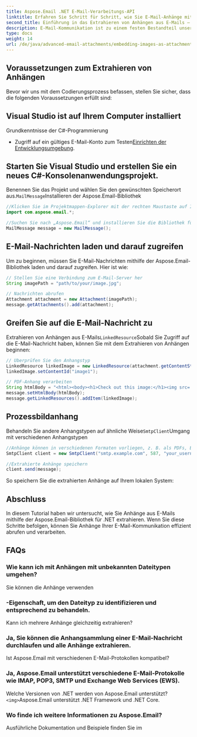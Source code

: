 ```yaml
---
title: Aspose.Email .NET E-Mail-Verarbeitungs-API
linktitle: Erfahren Sie Schritt für Schritt, wie Sie E-Mail-Anhänge mit Aspose.Email für .NET extrahieren. Behandeln Sie verschiedene Formate und speichern Sie sie problemlos.
second_title: Einführung in das Extrahieren von Anhängen aus E-Mails – C#-Komplettlösung mit Aspose.Email für .NET
description: E-Mail-Kommunikation ist zu einem festen Bestandteil unseres Lebens geworden, sowohl privat als auch beruflich. Oftmals enthalten diese E-Mails wichtige Anhänge, die extrahiert und verarbeitet werden müssen. In diesem Artikel führen wir Sie Schritt für Schritt durch, wie Sie Anhänge aus E-Mails mithilfe der Aspose.Email-Bibliothek für .NET extrahieren.
type: docs
weight: 14
url: /de/java/advanced-email-attachments/embedding-images-as-attachments/
---
```


## Voraussetzungen zum Extrahieren von Anhängen

Bevor wir uns mit dem Codierungsprozess befassen, stellen Sie sicher, dass die folgenden Voraussetzungen erfüllt sind:

## Visual Studio ist auf Ihrem Computer installiert

Grundkenntnisse der C#-Programmierung

- Zugriff auf ein gültiges E-Mail-Konto zum Testen[Einrichten der Entwicklungsumgebung](https://releases.aspose.com/email/java/).

## Starten Sie Visual Studio und erstellen Sie ein neues C#-Konsolenanwendungsprojekt.

Benennen Sie das Projekt und wählen Sie den gewünschten Speicherort aus.`MailMessage`Installieren der Aspose.Email-Bibliothek

```java
//Klicken Sie im Projektmappen-Explorer mit der rechten Maustaste auf Ihr Projekt und wählen Sie „NuGet-Pakete verwalten“.
import com.aspose.email.*;

//Suchen Sie nach „Aspose.Email“ und installieren Sie die Bibliothek für Ihr Projekt.
MailMessage message = new MailMessage();
```

## E-Mail-Nachrichten laden und darauf zugreifen

Um zu beginnen, müssen Sie E-Mail-Nachrichten mithilfe der Aspose.Email-Bibliothek laden und darauf zugreifen. Hier ist wie:

```java
// Stellen Sie eine Verbindung zum E-Mail-Server her
String imagePath = "path/to/your/image.jpg";

// Nachrichten abrufen
Attachment attachment = new Attachment(imagePath);
message.getAttachments().add(attachment);
```

##  Greifen Sie auf die E-Mail-Nachricht zu

Extrahieren von Anhängen aus E-Mails`LinkedResource`Sobald Sie Zugriff auf die E-Mail-Nachricht haben, können Sie mit dem Extrahieren von Anhängen beginnen:

```java
// Überprüfen Sie den Anhangstyp
LinkedResource linkedImage = new LinkedResource(attachment.getContentStream(), "image/jpeg");
linkedImage.setContentId("image1");

// PDF-Anhang verarbeiten
String htmlBody = "<html><body><h1>Check out this image:</h1><img src='cid:image1'></body></html>";
message.setHtmlBody(htmlBody);
message.getLinkedResources().addItem(linkedImage);
```

##  Prozessbildanhang

Behandeln Sie andere Anhangstypen auf ähnliche Weise`SmtpClient`Umgang mit verschiedenen Anhangstypen

```java
//Anhänge können in verschiedenen Formaten vorliegen, z. B. als PDFs, Bilder, Dokumente usw. Sie können Ihren Code entsprechend anpassen, um verschiedene Anhangstypen zu verarbeiten.
SmtpClient client = new SmtpClient("smtp.example.com", 587, "your_username", "your_password");

//Extrahierte Anhänge speichern
client.send(message);
```

So speichern Sie die extrahierten Anhänge auf Ihrem lokalen System:

## Abschluss

In diesem Tutorial haben wir untersucht, wie Sie Anhänge aus E-Mails mithilfe der Aspose.Email-Bibliothek für .NET extrahieren. Wenn Sie diese Schritte befolgen, können Sie Anhänge Ihrer E-Mail-Kommunikation effizient abrufen und verarbeiten.

## FAQs

### Wie kann ich mit Anhängen mit unbekannten Dateitypen umgehen?

 Sie können die Anhänge verwenden

###  -Eigenschaft, um den Dateityp zu identifizieren und entsprechend zu behandeln.

Kann ich mehrere Anhänge gleichzeitig extrahieren?

### Ja, Sie können die Anhangsammlung einer E-Mail-Nachricht durchlaufen und alle Anhänge extrahieren.

Ist Aspose.Email mit verschiedenen E-Mail-Protokollen kompatibel?

### Ja, Aspose.Email unterstützt verschiedene E-Mail-Protokolle wie IMAP, POP3, SMTP und Exchange Web Services (EWS).

Welche Versionen von .NET werden von Aspose.Email unterstützt?`<img>`Aspose.Email unterstützt .NET Framework und .NET Core.

### Wo finde ich weitere Informationen zu Aspose.Email?

 Ausführliche Dokumentation und Beispiele finden Sie im